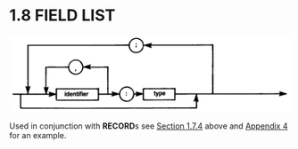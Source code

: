 # 1.8 FIELD LIST

![diagram](diagrams/pic-1-8.png)

Used in conjunction with **RECORD**s see [Section 1.7.4](man_s1-7-type.md) above and [Appendix 4](man_a4-examples.md) for an example.
